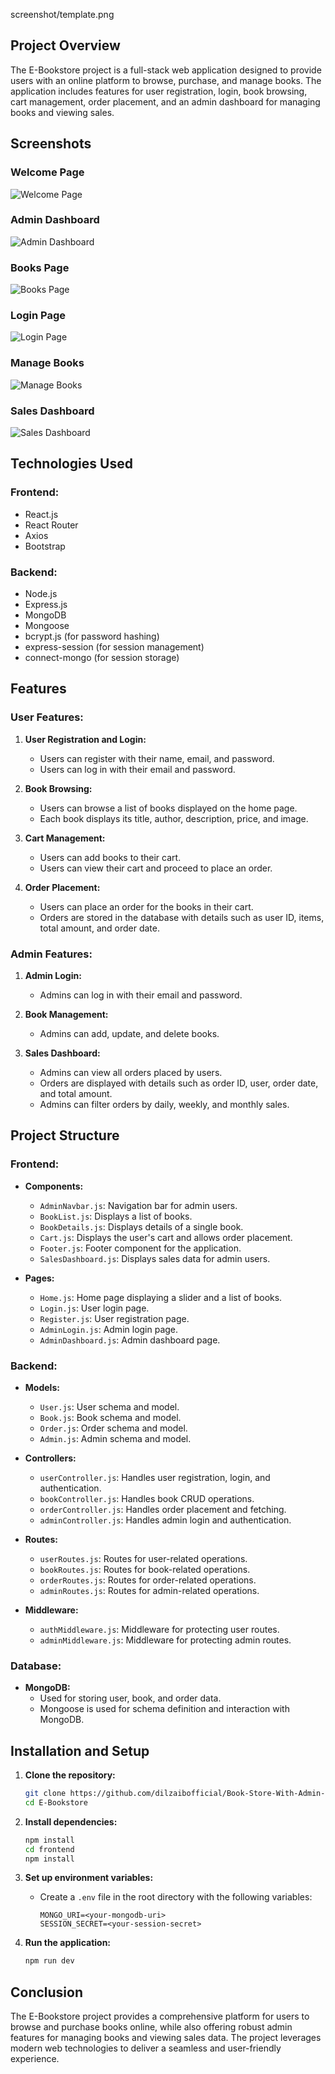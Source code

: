 screenshot/template.png
## Project Overview
The E-Bookstore project is a full-stack web application designed to provide users with an online platform to browse, purchase, and manage books. The application includes features for user registration, login, book browsing, cart management, order placement, and an admin dashboard for managing books and viewing sales.

## Screenshots

### Welcome Page
![Welcome Page](screenshot/welcomePage.png)

### Admin Dashboard
![Admin Dashboard](screenshot/adminDashboard.png)

### Books Page
![Books Page](screenshot/books.png)

### Login Page
![Login Page](screenshot/login.png)

### Manage Books
![Manage Books](screenshot/manageBooks.png)

### Sales Dashboard
![Sales Dashboard](screenshot/salesDashboard.png)


## Technologies Used

### Frontend:
- React.js
- React Router
- Axios
- Bootstrap

### Backend:
- Node.js
- Express.js
- MongoDB
- Mongoose
- bcrypt.js (for password hashing)
- express-session (for session management)
- connect-mongo (for session storage)

## Features

### User Features:
1. **User Registration and Login:**
   - Users can register with their name, email, and password.
   - Users can log in with their email and password.

2. **Book Browsing:**
   - Users can browse a list of books displayed on the home page.
   - Each book displays its title, author, description, price, and image.

3. **Cart Management:**
   - Users can add books to their cart.
   - Users can view their cart and proceed to place an order.

4. **Order Placement:**
   - Users can place an order for the books in their cart.
   - Orders are stored in the database with details such as user ID, items, total amount, and order date.

### Admin Features:
1. **Admin Login:**
   - Admins can log in with their email and password.

2. **Book Management:**
   - Admins can add, update, and delete books.

3. **Sales Dashboard:**
   - Admins can view all orders placed by users.
   - Orders are displayed with details such as order ID, user, order date, and total amount.
   - Admins can filter orders by daily, weekly, and monthly sales.

## Project Structure

### Frontend:
- **Components:**
  - `AdminNavbar.js`: Navigation bar for admin users.
  - `BookList.js`: Displays a list of books.
  - `BookDetails.js`: Displays details of a single book.
  - `Cart.js`: Displays the user's cart and allows order placement.
  - `Footer.js`: Footer component for the application.
  - `SalesDashboard.js`: Displays sales data for admin users.

- **Pages:**
  - `Home.js`: Home page displaying a slider and a list of books.
  - `Login.js`: User login page.
  - `Register.js`: User registration page.
  - `AdminLogin.js`: Admin login page.
  - `AdminDashboard.js`: Admin dashboard page.

### Backend:
- **Models:**
  - `User.js`: User schema and model.
  - `Book.js`: Book schema and model.
  - `Order.js`: Order schema and model.
  - `Admin.js`: Admin schema and model.

- **Controllers:**
  - `userController.js`: Handles user registration, login, and authentication.
  - `bookController.js`: Handles book CRUD operations.
  - `orderController.js`: Handles order placement and fetching.
  - `adminController.js`: Handles admin login and authentication.

- **Routes:**
  - `userRoutes.js`: Routes for user-related operations.
  - `bookRoutes.js`: Routes for book-related operations.
  - `orderRoutes.js`: Routes for order-related operations.
  - `adminRoutes.js`: Routes for admin-related operations.

- **Middleware:**
  - `authMiddleware.js`: Middleware for protecting user routes.
  - `adminMiddleware.js`: Middleware for protecting admin routes.

### Database:
- **MongoDB:**
  - Used for storing user, book, and order data.
  - Mongoose is used for schema definition and interaction with MongoDB.

## Installation and Setup

1. **Clone the repository:**
   ```bash
   git clone https://github.com/dilzaibofficial/Book-Store-With-Admin-dashboard-Mern-Stack.git
   cd E-Bookstore
   ```

2. **Install dependencies:**
   ```bash
   npm install
   cd frontend
   npm install
   ```

3. **Set up environment variables:**
   - Create a `.env` file in the root directory with the following variables:
     ```env
     MONGO_URI=<your-mongodb-uri>
     SESSION_SECRET=<your-session-secret>
     ```

4. **Run the application:**
   ```bash
   npm run dev
   ```

## Conclusion
The E-Bookstore project provides a comprehensive platform for users to browse and purchase books online, while also offering robust admin features for managing books and viewing sales data. The project leverages modern web technologies to deliver a seamless and user-friendly experience.
